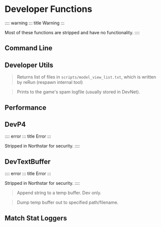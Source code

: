 # Developer Functions

:::: warning
::: title
Warning
:::

Most of these functions are stripped and have no functionality.
::::

## Command Line

## Developer Utils

> Returns list of files in `scripts/model_view_list.txt`, which is
> written by reRun (respawn internal tool)

> Prints to the game\'s spam logfile (usually stored in DevNet).

## Performance

## DevP4

:::: error
::: title
Error
:::

Stripped in Northstar for security.
::::

## DevTextBuffer

:::: error
::: title
Error
:::

Stripped in Northstar for security.
::::

> Append string to a temp buffer. Dev only.

> Dump temp buffer out to specified path/filename.

## Match Stat Loggers
